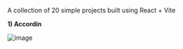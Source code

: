 A collection of 20 simple projects built using React + Vite

**1) Accordin**

![image](https://github.com/suhas991/20_Simple-React-Projects/assets/92245302/38ec7725-f89e-4034-b925-8ae3d24374b9)
